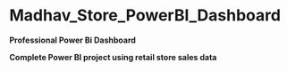 # Madhav_Store_PowerBI_Dashboard

**Professional Power Bi Dashboard**

**Complete Power BI project using retail store sales data**
